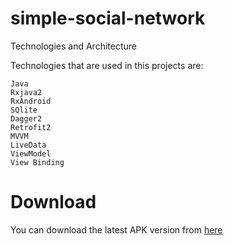 # simple-social-network

Technologies and Architecture

Technologies that are used in this projects are:

    Java
    Rxjava2
    RxAndroid
    SQlite
    Dagger2
    Retrofit2
    MVVM
    LiveData
    ViewModel
    View Binding


# Download

You can download the latest APK version from [here]()
